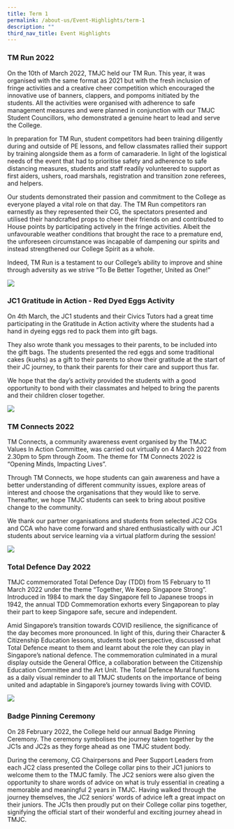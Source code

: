 ```yaml
---
title: Term 1
permalink: /about-us/Event-Highlights/term-1
description: ""
third_nav_title: Event Highlights
---
```

### TM Run 2022

On the 10th of March 2022, TMJC held our TM Run. This year, it was organised with the same format as 2021 but with the fresh inclusion of fringe activities and a creative cheer competition which encouraged the innovative use of banners, clappers, and pompoms initiated by the students. All the activities were organised with adherence to safe management measures and were planned in conjunction with our TMJC Student Councillors, who demonstrated a genuine heart to lead and serve the College.  
  
In preparation for TM Run, student competitors had been training diligently during and outside of PE lessons, and fellow classmates rallied their support by training alongside them as a form of camaraderie. In light of the logistical needs of the event that had to prioritise safety and adherence to safe distancing measures, students and staff readily volunteered to support as first aiders, ushers, road marshals, registration and transition zone referees, and helpers.  
  
Our students demonstrated their passion and commitment to the College as everyone played a vital role on that day. The TM Run competitors ran earnestly as they represented their CG, the spectators presented and utilised their handcrafted props to cheer their friends on and contributed to House points by participating actively in the fringe activities. Albeit the unfavourable weather conditions that brought the race to a premature end, the unforeseen circumstance was incapable of dampening our spirits and instead strengthened our College Spirit as a whole.  
  
Indeed, TM Run is a testament to our College’s ability to improve and shine through adversity as we strive “To Be Better Together, United as One!”

![](/images/2022-T1-Events-TMRun_01.jpeg)

### JC1 Gratitude in Action - Red Dyed Eggs Activity

On 4th March, the JC1 students and their Civics Tutors had a great time participating in the Gratitude in Action activity where the students had a hand in dyeing eggs red to pack them into gift bags.  

  
They also wrote thank you messages to their parents, to be included into the gift bags. The students presented the red eggs and some traditional cakes (kuehs) as a gift to their parents to show their gratitude at the start of their JC journey, to thank their parents for their care and support thus far.  
  
We hope that the day’s activity provided the students with a good opportunity to bond with their classmates and helped to bring the parents and their children closer together.

![](/images/2022-T1-Events-RedDyedEggs_01.jpeg)

### TM Connects 2022

TM Connects, a community awareness event organised by the TMJC Values In Action Committee, was carried out virtually on 4 March 2022 from 2.30pm to 5pm through Zoom. The theme for TM Connects 2022 is “Opening Minds, Impacting Lives”.  

  
Through TM Connects, we hope students can gain awareness and have a better understanding of different community issues, explore areas of interest and choose the organisations that they would like to serve. Thereafter, we hope TMJC students can seek to bring about positive change to the community.  
  
We thank our partner organisations and students from selected JC2 CGs and CCA who have come forward and shared enthusiastically with our JC1 students about service learning via a virtual platform during the session!

![](/images/2022-T1-Events-TMConnects_01.jpeg)

### Total Defence Day 2022
  
TMJC commemorated Total Defence Day (TDD) from 15 February to 11 March 2022 under the theme “Together, We Keep Singapore Strong”. Introduced in 1984 to mark the day Singapore fell to Japanese troops in 1942, the annual TDD Commemoration exhorts every Singaporean to play their part to keep Singapore safe, secure and independent.  
  
Amid Singapore’s transition towards COVID resilience, the significance of the day becomes more pronounced. In light of this, during their Character & Citizenship Education lessons, students took perspective, discussed what Total Defence meant to them and learnt about the role they can play in Singapore’s national defence. The commemoration culminated in a mural display outside the General Office, a collaboration between the Citizenship Education Committee and the Art Unit. The Total Defence Mural functions as a daily visual reminder to all TMJC students on the importance of being united and adaptable in Singapore’s journey towards living with COVID.

![](/images/2022-T1-Events-TotalDefenceDay_01.jpeg)

### Badge Pinning Ceremony
  
On 28 February 2022, the College held our annual Badge Pinning Ceremony. The ceremony symbolises the journey taken together by the JC1s and JC2s as they forge ahead as one TMJC student body.  
  
During the ceremony, CG Chairpersons and Peer Support Leaders from each JC2 class presented the College collar pins to their JC1 juniors to welcome them to the TMJC family. The JC2 seniors were also given the opportunity to share words of advice on what is truly essential in creating a memorable and meaningful 2 years in TMJC. Having walked through the journey themselves, the JC2 seniors’ words of advice left a great impact on their juniors. The JC1s then proudly put on their College collar pins together, signifying the official start of their wonderful and exciting journey ahead in TMJC.